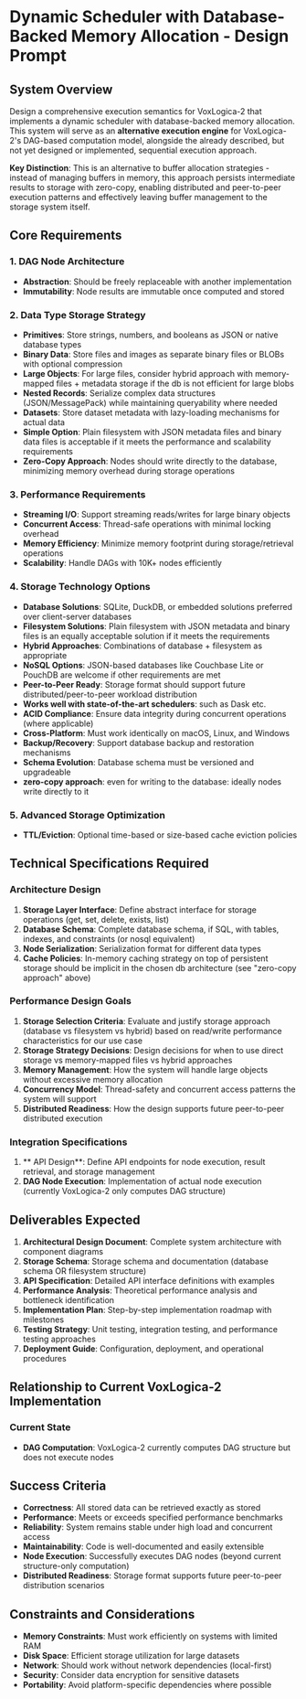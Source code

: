 # Dynamic Scheduler with Database-Backed Memory Allocation - Design Prompt

## System Overview

Design a comprehensive execution semantics for VoxLogica-2 that implements a dynamic scheduler with database-backed memory allocation. This system will serve as an **alternative execution engine** for VoxLogica-2's DAG-based computation model, alongside the already described, but not yet designed or implemented, sequential execution approach. 

**Key Distinction**: This is an alternative to buffer allocation strategies - instead of managing buffers in memory, this approach persists intermediate results to storage with zero-copy, enabling distributed and peer-to-peer execution patterns and effectively leaving buffer management to the storage system itself.

## Core Requirements

### 1. DAG Node Architecture
- **Abstraction**: Should be freely replaceable with another implementation
- **Immutability**: Node results are immutable once computed and stored

### 2. Data Type Storage Strategy
- **Primitives**: Store strings, numbers, and booleans as JSON or native database types
- **Binary Data**: Store files and images as separate binary files or BLOBs with optional compression
- **Large Objects**: For large files, consider hybrid approach with memory-mapped files + metadata storage if the db is not efficient for large blobs
- **Nested Records**: Serialize complex data structures (JSON/MessagePack) while maintaining queryability where needed
- **Datasets**: Store dataset metadata with lazy-loading mechanisms for actual data
- **Simple Option**: Plain filesystem with JSON metadata files and binary data files is acceptable if it meets the performance and scalability requirements
- **Zero-Copy Approach**: Nodes should write directly to the database, minimizing memory overhead during storage operations

### 3. Performance Requirements
- **Streaming I/O**: Support streaming reads/writes for large binary objects
- **Concurrent Access**: Thread-safe operations with minimal locking overhead
- **Memory Efficiency**: Minimize memory footprint during storage/retrieval operations
- **Scalability**: Handle DAGs with 10K+ nodes efficiently

### 4. Storage Technology Options
- **Database Solutions**: SQLite, DuckDB, or embedded solutions preferred over client-server databases
- **Filesystem Solutions**: Plain filesystem with JSON metadata and binary files is an equally acceptable solution if it meets the requirements
- **Hybrid Approaches**: Combinations of database + filesystem as appropriate
- **NoSQL Options**: JSON-based databases like Couchbase Lite or PouchDB are welcome if other requirements are met
- **Peer-to-Peer Ready**: Storage format should support future distributed/peer-to-peer workload distribution
- **Works well with state-of-the-art schedulers**: such as Dask etc.
- **ACID Compliance**: Ensure data integrity during concurrent operations (where applicable)
- **Cross-Platform**: Must work identically on macOS, Linux, and Windows
- **Backup/Recovery**: Support database backup and restoration mechanisms
- **Schema Evolution**: Database schema must be versioned and upgradeable
- **zero-copy approach**: even for writing to the database: ideally nodes write directly to it

### 5. Advanced Storage Optimization
- **TTL/Eviction**: Optional time-based or size-based cache eviction policies

## Technical Specifications Required

### Architecture Design
1. **Storage Layer Interface**: Define abstract interface for storage operations (get, set, delete, exists, list)
2. **Database Schema**: Complete database schema, if SQL, with tables, indexes, and constraints (or nosql equivalent)
3. **Node Serialization**: Serialization format for different data types
4. **Cache Policies**: In-memory caching strategy on top of persistent storage should be implicit in the chosen db architecture (see "zero-copy approach" above)

### Performance Design Goals
1. **Storage Selection Criteria**: Evaluate and justify storage approach (database vs filesystem vs hybrid) based on read/write performance characteristics for our use case
2. **Storage Strategy Decisions**: Design decisions for when to use direct storage vs memory-mapped files vs hybrid approaches  
3. **Memory Management**: How the system will handle large objects without excessive memory allocation
4. **Concurrency Model**: Thread-safety and concurrent access patterns the system will support
5. **Distributed Readiness**: How the design supports future peer-to-peer distributed execution

### Integration Specifications
1. ** API Design**: Define API endpoints for node execution, result retrieval, and storage management
2. **DAG Node Execution**: Implementation of actual node execution (currently VoxLogica-2 only computes DAG structure)


## Deliverables Expected

1. **Architectural Design Document**: Complete system architecture with component diagrams
2. **Storage Schema**: Storage schema and documentation (database schema OR filesystem structure)
3. **API Specification**: Detailed API interface definitions with examples
4. **Performance Analysis**: Theoretical performance analysis and bottleneck identification  
5. **Implementation Plan**: Step-by-step implementation roadmap with milestones
6. **Testing Strategy**: Unit testing, integration testing, and performance testing approaches
7. **Deployment Guide**: Configuration, deployment, and operational procedures


## Relationship to Current VoxLogica-2 Implementation

### Current State
- **DAG Computation**: VoxLogica-2 currently computes DAG structure but does not execute nodes

## Success Criteria

- **Correctness**: All stored data can be retrieved exactly as stored
- **Performance**: Meets or exceeds specified performance benchmarks
- **Reliability**: System remains stable under high load and concurrent access
- **Maintainability**: Code is well-documented and easily extensible
- **Node Execution**: Successfully executes DAG nodes (beyond current structure-only computation)
- **Distributed Readiness**: Storage format supports future peer-to-peer distribution scenarios

## Constraints and Considerations

- **Memory Constraints**: Must work efficiently on systems with limited RAM
- **Disk Space**: Efficient storage utilization for large datasets
- **Network**: Should work without network dependencies (local-first)
- **Security**: Consider data encryption for sensitive datasets
- **Portability**: Avoid platform-specific dependencies where possible 



